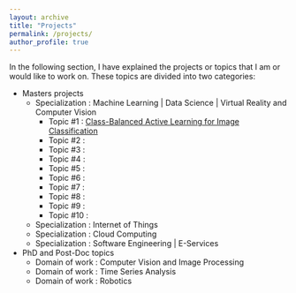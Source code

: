 ```yaml
---
layout: archive
title: "Projects"
permalink: /projects/
author_profile: true
---
```

In the following section, I have explained the projects or topics that I am or would like to work on. These topics are divided into two categories:

* Masters projects
  * Specialization : Machine Learning  |  Data Science  |  Virtual Reality and Computer Vision
    * Topic #1 : [Class-Balanced Active Learning for Image Classification](/class_imbalaced_AL/)
    * Topic #2 :
    * Topic #3 :
    * Topic #4 :
    * Topic #5 :
    * Topic #6 :
    * Topic #7 :
    * Topic #8 :
    * Topic #9 :
    * Topic #10 :
  * Specialization : Internet of Things
  * Specialization : Cloud Computing
  * Specialization : Software Engineering  |  E-Services
* PhD and Post-Doc topics
  * Domain of work : Computer Vision and Image Processing
  * Domain of work : Time Series Analysis
  * Domain of work : Robotics
